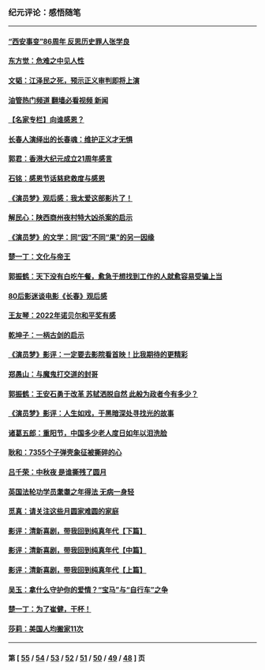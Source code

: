 ### 纪元评论：感悟随笔
---
#### [“西安事变”86周年 反思历史罪人张学良](../../pages/nsc1035/n13882019.md?12120330) 
#### [东方觉：危难之中见人性](../../pages/nsc1035/n13881549.md?12120330) 
#### [文韬：江泽民之死，预示正义审判即将上演](../../pages/nsc1035/n13877698.md?12120330) 
#### [油管热门频道 翻墙必看视频 新闻](ok?12120330)
#### [【名家专栏】向谁感恩？](../../pages/nsc1035/n13873797.md?12120330) 
#### [长春人演绎出的长春魂：维护正义才无惧](../../pages/nsc1035/n13871764.md?12120330) 
#### [郭君：香港大纪元成立21周年感言](../../pages/nsc1035/n13871269.md?12120330) 
#### [石铭：感恩节话慈悲救度与感恩](../../pages/nsc1035/n13869863.md?12120330) 
#### [《演员梦》观后感：我太爱这部影片了！](../../pages/nsc1035/n13866783.md?12120330) 
#### [解民心：陕西商州夜村特大凶杀案的启示](../../pages/nsc1035/n13865339.md?12120330) 
#### [《演员梦》的文学：同“因”不同“果”的另一因缘](../../pages/nsc1035/n13863930.md?12120330) 
#### [楚一丁：文化与帝王](../../pages/nsc1035/n13863143.md?12120330) 
#### [郭振鹤：天下没有白吃午餐，愈急于想找到工作的人就愈容易受骗上当](../../pages/nsc1035/n13860772.md?12120330) 
#### [80后影迷谈电影《长春》观后感](../../pages/nsc1035/n13852708.md?12120330) 
#### [王友琴：2022年诺贝尔和平奖有感](../../pages/nsc1035/n13848079.md?12120330) 
#### [乾坤子：一柄古剑的启示](../../pages/nsc1035/n13841954.md?12120330) 
#### [《演员梦》影评：一定要去影院看首映！比我期待的更精彩](../../pages/nsc1035/n13840865.md?12120330) 
#### [郑愚山：与魔鬼打交道的封哥](../../pages/nsc1035/n13840314.md?12120330) 
#### [郭振鹤：王安石勇于改革 苏轼洒脱自然 此般为政者今有多少？](../../pages/nsc1035/n13836901.md?12120330) 
#### [《演员梦》影评：人生如戏，于黑暗深处寻找光的故事](../../pages/nsc1035/n13832182.md?12120330) 
#### [诸葛五郎：重阳节，中国多少老人度日如年以泪洗脸](../../pages/nsc1035/n13831696.md?12120330) 
#### [耿和：7355个子弹壳象征被撕碎的心](../../pages/nsc1035/n13830612.md?12120330) 
#### [吕千荣：中秋夜 是谁撕残了圆月](../../pages/nsc1035/n13824365.md?12120330) 
#### [英国法轮功学员耄耋之年得法 无病一身轻](../../pages/nsc1035/n13821415.md?12120330) 
#### [觅真：请关注这些月圆家难圆的家庭](../../pages/nsc1035/n13817374.md?12120330) 
#### [影评：清新喜剧，带我回到纯真年代【下篇】](../../pages/nsc1035/n13806698.md?12120330) 
#### [影评：清新喜剧，带我回到纯真年代【中篇】](../../pages/nsc1035/n13806120.md?12120330) 
#### [影评：清新喜剧，带我回到纯真年代【上篇】](../../pages/nsc1035/n13805467.md?12120330) 
#### [吴玉：拿什么守护你的爱情？“宝马”与“自行车”之争](../../pages/nsc1035/n13804482.md?12120330) 
#### [楚一丁：为了崔健，干杯！](../../pages/nsc1035/n13802006.md?12120330) 
#### [莎莉：美国人均搬家11次](../../pages/nsc1035/n13801777.md?12120330) 

---
#### 第 [ [55](./55.md?12120330) / [54](./54.md?12120330) / [53](./53.md?12120330) / [52](./52.md?12120330) / [51](./51.md?12120330) / [50](./50.md?12120330) / [49](./49.md?12120330) / [48](./48.md?12120330) ] 页
